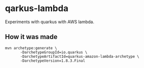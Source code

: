 # qarkus-lambda

Experiments with quarkus with AWS lambda.

## How it was made

```
mvn archetype:generate \
       -DarchetypeGroupId=io.quarkus \
       -DarchetypeArtifactId=quarkus-amazon-lambda-archetype \
       -DarchetypeVersion=1.8.3.Final
```

